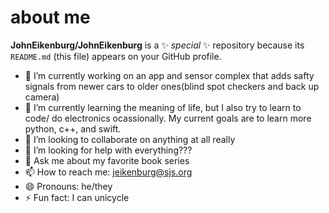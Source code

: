 # about me


**JohnEikenburg/JohnEikenburg** is a ✨ _special_ ✨ repository because its `README.md` (this file) appears on your GitHub profile.

- 🔭 I’m currently working on an app and sensor complex that adds safty signals from newer cars to older ones(blind spot checkers and back up camera)
- 🌱 I’m currently learning the meaning of life, but I also try to learn to code/ do electronics ocassionally.  My current goals are to learn more python, c++, and swift.  
- 👯 I’m looking to collaborate on anything at all really
- 🤔 I’m looking for help with everything???
- 💬 Ask me about my favorite book series
- 📫 How to reach me: jeikenburg@sjs.org
- 😄 Pronouns: he/they
- ⚡ Fun fact: I can unicycle

